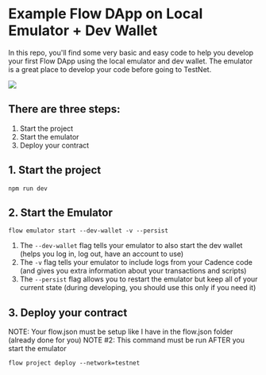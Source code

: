 # Example Flow DApp on Local Emulator + Dev Wallet

In this repo, you'll find some very basic and easy code to help you develop your first Flow DApp using the local emulator and dev wallet. The emulator is a great place to develop your code before going to TestNet.

<img src="https://i.imgur.com/RIVDBgw.png" />

## There are three steps:
1. Start the project
2. Start the emulator
3. Deploy your contract

## 1. Start the project

`npm run dev`

## 2. Start the Emulator

`flow emulator start --dev-wallet -v --persist`

1. The `--dev-wallet` flag tells your emulator to also start the dev wallet (helps you log in, log out, have an account to use)
2. The `-v` flag tells your emulator to include logs from your Cadence code (and gives you extra information about your transactions and scripts)
3. The `--persist` flag allows you to restart the emulator but keep all of your current state (during developing, you should use this only if you need it)

## 3. Deploy your contract

NOTE: Your flow.json must be setup like I have in the flow.json folder (already done for you)
NOTE #2: This command must be run AFTER you start the emulator

`flow project deploy --network=testnet`